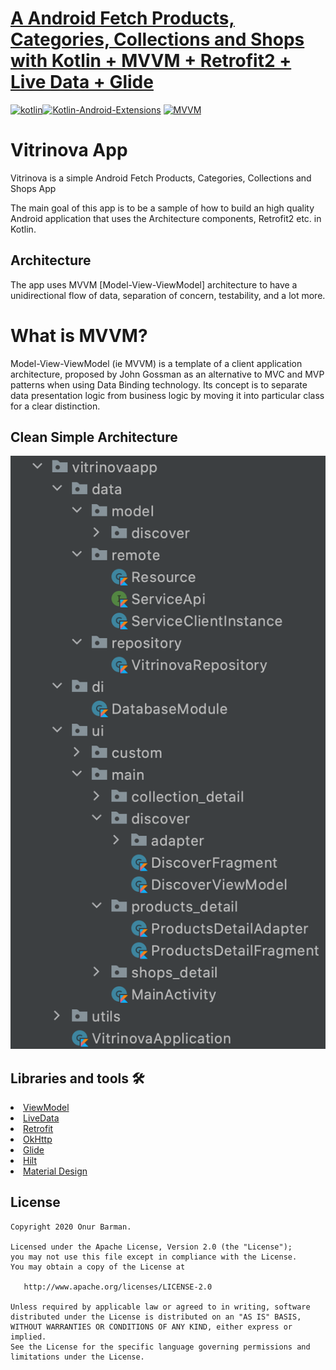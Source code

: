 # [A  Android Fetch Products, Categories, Collections and Shops with Kotlin + MVVM + Retrofit2 + Live Data + Glide](https://github.com/onurbarman/VitrinovaApp)

[![kotlin](https://img.shields.io/badge/Kotlin-1.3.xxx-brightgreen.svg)](https://kotlinlang.org/)[![Kotlin-Android-Extensions](https://img.shields.io/badge/Kotlin--Android--Extensions-plugin-red.svg)](https://kotlinlang.org/docs/tutorials/android-plugin.html) [![MVVM](https://img.shields.io/badge/Clean--Code-MVVM-brightgreen.svg)](https://github.com/googlesamples/android-architecture) 

# Vitrinova App

Vitrinova is a simple Android Fetch Products, Categories, Collections and Shops App

The main goal of this app is to be a sample of how to build an high quality Android application that uses the Architecture components, Retrofit2 etc. in Kotlin.

## Architecture
The app uses MVVM [Model-View-ViewModel] architecture to have a unidirectional flow of data, separation of concern, testability, and a lot more.

# What is MVVM?
Model-View-ViewModel (ie MVVM) is a template of a client application architecture, proposed by John Gossman as an alternative to MVC and MVP patterns when using Data Binding technology. Its concept is to separate data presentation logic from business logic by moving it into particular class for a clear distinction.  


## Clean Simple Architecture
![Architecture](https://github.com/onurbarman/VitrinovaApp/blob/master/images/mvvm.png)

## Libraries and tools 🛠

<li><a href="https://developer.android.com/topic/libraries/architecture/viewmodel">ViewModel</a></li>
<li><a href="https://developer.android.com/topic/libraries/architecture/livedata">LiveData</a></li>
<li><a href="https://square.github.io/retrofit/">Retrofit</a></li>
<li><a href="https://github.com/square/okhttp">OkHttp</a></li>
<li><a href="https://github.com/bumptech/glide">Glide</a></li>
<li><a href="https://developer.android.com/training/dependency-injection/hilt-android/">Hilt</a></li>
<li><a href="https://material.io/develop/android/docs/getting-started/">Material Design</a></li>

License
--------

    Copyright 2020 Onur Barman.

    Licensed under the Apache License, Version 2.0 (the "License");
    you may not use this file except in compliance with the License.
    You may obtain a copy of the License at

       http://www.apache.org/licenses/LICENSE-2.0

    Unless required by applicable law or agreed to in writing, software
    distributed under the License is distributed on an "AS IS" BASIS,
    WITHOUT WARRANTIES OR CONDITIONS OF ANY KIND, either express or implied.
    See the License for the specific language governing permissions and
    limitations under the License.

